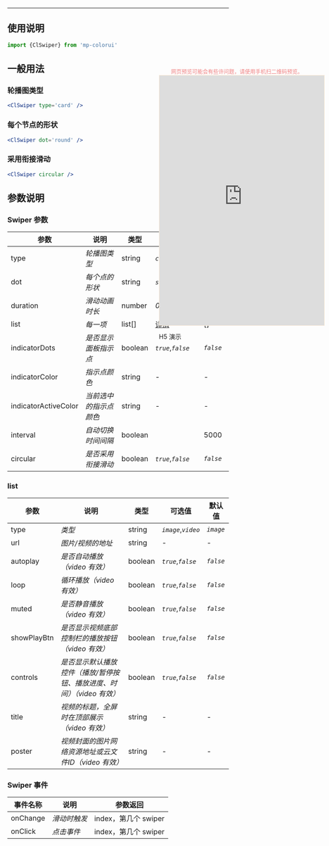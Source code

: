 ****

## 使用说明

```jsx
import {ClSwiper} from 'mp-colorui'
```



## 一般用法

### 轮播图类型

```jsx
<ClSwiper type='card' />
```

### 每个节点的形状

```jsx
<ClSwiper dot='round' />
```

### 采用衔接滑动

```jsx
<ClSwiper circular />
```



## 参数说明

### Swiper 参数

| 参数                 | 说明                   | 类型    | 可选值                       | 默认值     |
| -------------------- | ---------------------- | ------- | ---------------------------- | ---------- |
| type                 | *轮播图类型*           | string  | *`card`*,*`screen`*          | *`card`*   |
| dot                  | *每个点的形状*         | string  | *`square`*,*`round`*         | *`square`* |
| duration             | *滑动动画时长*         | number  | *0-2000*                     | *500*      |
| list                 | *每一项*               | list[]  | [详情](/view/swiper?id=list) | []         |
| indicatorDots        | *是否显示面板指示点*   | boolean | *`true`*,*`false`*           | *`false`*  |
| indicatorColor       | *指示点颜色*           | string  | -                            | -          |
| indicatorActiveColor | *当前选中的指示点颜色* | string  | -                            | -          |
| interval             | *自动切换时间间隔*     | boolean |                              | 5000       |
| circular             | *是否采用衔接滑动*     | boolean | *`true`*,*`false`*           | *`false`*  |

### list

| 参数        | 说明                                                         | 类型    | 可选值              | 默认值    |
| ----------- | ------------------------------------------------------------ | ------- | ------------------- | --------- |
| type        | *类型*                                                       | string  | *`image`*,*`video`* | *`image`* |
| url         | *图片/视频的地址*                                            | string  | -                   | -         |
| autoplay    | *是否自动播放（video 有效）*                                 | boolean | *`true`*,*`false`*  | *`false`* |
| loop        | *循环播放（video 有效）*                                     | boolean | *`true`*,*`false`*  | *`false`* |
| muted       | *是否静音播放（video 有效）*                                 | boolean | *`true`*,*`false`*  | *`false`* |
| showPlayBtn | *是否显示视频底部控制栏的播放按钮（video 有效）*             | boolean | *`true`*,*`false`*  | *`false`* |
| controls    | *是否显示默认播放控件（播放/暂停按钮、播放进度、时间）（video 有效）* | boolean | *`true`*,*`false`*  | *`false`* |
| title       | *视频的标题，全屏时在顶部展示（video 有效）*                 | string  | -                   | -         |
| poster      | *视频封面的图片网络资源地址或云文件ID（video 有效）*         | string  | -                   | -         |



### Swiper 事件

| 事件名称 | 说明         | 参数返回             |
| -------- | ------------ | -------------------- |
| onChange | *滑动时触发* | index，第几个 swiper |
| onClick  | *点击事件*   | index，第几个 swiper |


<div style="position: fixed; right:10px; top: 5%">
<div style="width: 355px; display: flex; flex-wrap: wrap; justify-content: center; align-items: center; font-size: 12px; color: lightcoral">网页预览可能会有些许问题，请使用手机扫二维码预览。</div>
<iframe style="border: 1px solid antiquewhite" src="https://yinliangdream.github.io/mp-colorui-h5-demo/#/pages/components/swiper/index" height="568" width="375"></iframe>
<div>
		<p>H5 演示</p>
		<div id='qrcode'></div>
	</div>
</div>

<script>
	new Vue({
		el: '#main',
		mounted() {
			setTimeout(() => {
				const id = document.getElementById("qrcode");
				new QRCode(id, {
					text: "https://yinliangdream.github.io/mp-colorui-h5-demo/#/pages/components/swiper/index",
					width: 128,
					height: 128,
					colorDark : "#000000",
					colorLight : "#ffffff",
					correctLevel : QRCode.CorrectLevel.H
				});
			});
		}
	})
</script>
